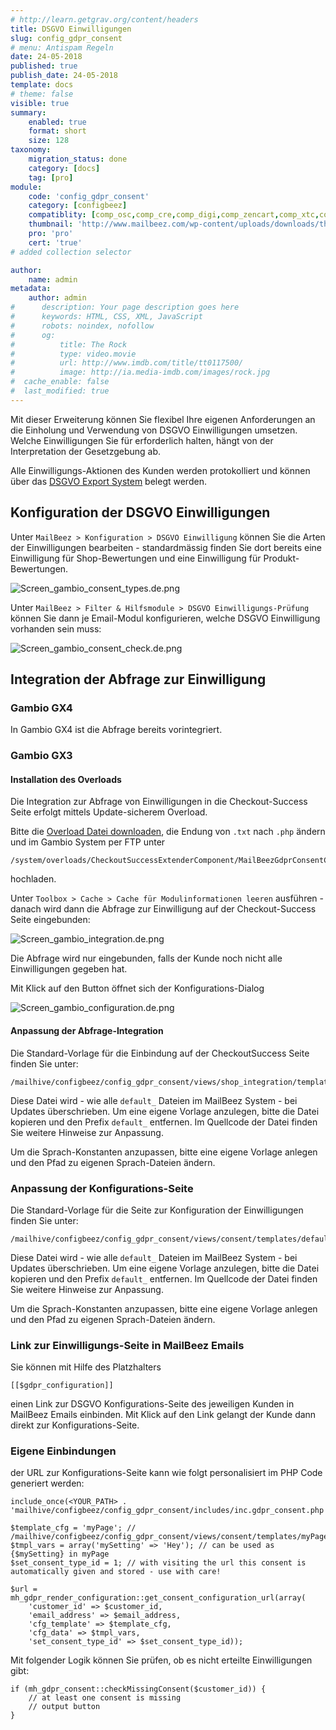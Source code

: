 ```yaml
---
# http://learn.getgrav.org/content/headers
title: DSGVO Einwilligungen
slug: config_gdpr_consent
# menu: Antispam Regeln
date: 24-05-2018
published: true
publish_date: 24-05-2018
template: docs
# theme: false
visible: true
summary:
    enabled: true
    format: short
    size: 128
taxonomy:
    migration_status: done
    category: [docs]
    tag: [pro]
module:
    code: 'config_gdpr_consent'
    category: [configbeez]
    compatiblity: [comp_osc,comp_cre,comp_digi,comp_zencart,comp_xtc,comp_xtcm2,comp_gambio,comp_saas]
    thumbnail: 'http://www.mailbeez.com/wp-content/uploads/downloads/thumbnails/2014/04/icon_32.png'
    pro: 'pro'
    cert: 'true'
# added collection selector

author:
    name: admin
metadata:
    author: admin
#      description: Your page description goes here
#      keywords: HTML, CSS, XML, JavaScript
#      robots: noindex, nofollow
#      og:
#          title: The Rock
#          type: video.movie
#          url: http://www.imdb.com/title/tt0117500/
#          image: http://ia.media-imdb.com/images/rock.jpg
#  cache_enable: false
#  last_modified: true
---
```



Mit dieser Erweiterung können Sie flexibel Ihre eigenen Anforderungen an die Einholung und Verwendung von DSGVO Einwilligungen umsetzen. Welche Einwilligungen Sie für erforderlich halten, hängt von der Interpretation der Gesetzgebung ab.


Alle Einwilligungs-Aktionen des Kunden werden protokolliert und können über das [DSGVO Export System](/dokumentation/configbeez/config_gdpr_export) belegt werden.

## Konfiguration der DSGVO Einwilligungen

Unter `MailBeez > Konfiguration > DSGVO Einwilligung` können Sie die Arten der Einwilligungen bearbeiten - standardmässig finden Sie dort bereits eine Einwilligung für Shop-Bewertungen und eine Einwilligung für Produkt-Bewertungen.

![Screen_gambio_consent_types.de.png](Screen_gambio_consent_types.de.png)

Unter `MailBeez > Filter & Hilfsmodule > DSGVO Einwilligungs-Prüfung` können Sie dann je Email-Modul konfigurieren, welche DSGVO Einwilligung vorhanden sein muss:

![Screen_gambio_consent_check.de.png](Screen_gambio_consent_check.de.png)


## Integration der Abfrage zur Einwilligung

### Gambio GX4

In Gambio GX4 ist die Abfrage bereits vorintegriert.

### Gambio GX3

#### Installation des Overloads
Die Integration zur Abfrage von Einwilligungen in die Checkout-Success Seite erfolgt mittels Update-sicherem Overload.

Bitte die [Overload Datei downloaden](https://mailbeez-support.com/cloudfiles/integrations/GDPR/gambio/MailBeezGdprConsentCheckoutSuccessExtender.txt), die Endung von `.txt` nach `.php` ändern und im Gambio System per FTP unter

    /system/overloads/CheckoutSuccessExtenderComponent/MailBeezGdprConsentCheckoutSuccessExtender.php

hochladen.


Unter `Toolbox > Cache > Cache für Modulinformationen leeren` ausführen - danach wird dann die Abfrage zur Einwilligung auf der Checkout-Success Seite eingebunden:

![Screen_gambio_integration.de.png](Screen_gambio_integration.de.png)

Die Abfrage wird nur eingebunden, falls der Kunde noch nicht alle Einwilligungen gegeben hat.


Mit Klick auf den Button öffnet sich der Konfigurations-Dialog

![Screen_gambio_configuration.de.png](Screen_gambio_configuration.de.png)



#### Anpassung der Abfrage-Integration


Die Standard-Vorlage für die Einbindung auf der CheckoutSuccess Seite finden Sie unter:

    /mailhive/configbeez/config_gdpr_consent/views/shop_integration/templates/default_gambio_checkoutsuccess.tpl.html

Diese Datei wird - wie alle `default_` Dateien im MailBeez System - bei Updates überschrieben. Um eine eigene Vorlage anzulegen, bitte die Datei kopieren und den Prefix `default_` entfernen. Im Quellcode der Datei finden Sie weitere Hinweise zur Anpassung.

Um die Sprach-Konstanten anzupassen, bitte eine eigene Vorlage anlegen und den Pfad zu eigenen Sprach-Dateien ändern.


### Anpassung der Konfigurations-Seite

Die Standard-Vorlage für die Seite zur Konfiguration der Einwilligungen finden Sie unter:

    /mailhive/configbeez/config_gdpr_consent/views/consent/templates/default_consent_configuration.tpl.html

Diese Datei wird - wie alle `default_` Dateien im MailBeez System - bei Updates überschrieben. Um eine eigene Vorlage anzulegen, bitte die Datei kopieren und den Prefix `default_` entfernen. Im Quellcode der Datei finden Sie weitere Hinweise zur Anpassung.

Um die Sprach-Konstanten anzupassen, bitte eine eigene Vorlage anlegen und den Pfad zu eigenen Sprach-Dateien ändern.



### Link zur Einwilligungs-Seite in MailBeez Emails

Sie können mit Hilfe des Platzhalters

`[[$gdpr_configuration]]`

 einen Link zur DSGVO Konfigurations-Seite des jeweiligen Kunden in MailBeez Emails einbinden. Mit Klick auf den Link gelangt der Kunde dann direkt zur Konfigurations-Seite.



### Eigene Einbindungen

der URL zur Konfigurations-Seite kann wie folgt personalisiert im PHP Code generiert werden:

    include_once(<YOUR_PATH> . 'mailhive/configbeez/config_gdpr_consent/includes/inc.gdpr_consent.php');

    $template_cfg = 'myPage'; // /mailhive/configbeez/config_gdpr_consent/views/consent/templates/myPage.tpl.html
    $tmpl_vars = array('mySetting' => 'Hey'); // can be used as {$mySetting} in myPage
    $set_consent_type_id = 1; // with visiting the url this consent is automatically given and stored - use with care!

    $url = mh_gdpr_render_configuration::get_consent_configuration_url(array(
        'customer_id' => $customer_id,
        'email_address' => $email_address,
        'cfg_template' => $template_cfg,
        'cfg_data' => $tmpl_vars,
        'set_consent_type_id' => $set_consent_type_id));



Mit folgender Logik können Sie prüfen, ob es nicht erteilte Einwilligungen gibt:

    if (mh_gdpr_consent::checkMissingConsent($customer_id)) {
        // at least one consent is missing
        // output button
    }


